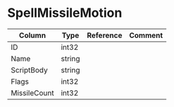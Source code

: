 # SpellMissileMotion

| Column | Type | Reference | Comment |
|--------|------|-----------|---------|
|ID|int32|||
|Name|string|||
|ScriptBody|string|||
|Flags|int32|||
|MissileCount|int32|||
